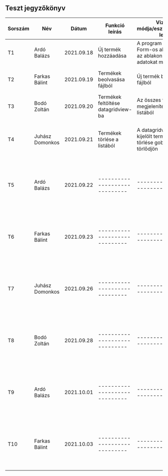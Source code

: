 ## Teszt jegyzőkönyv



| Sorszám                  |    Név                   |  Dátum     | Funkció leírás  	| Vizsgálat módja/eszköze,részletes leírása	|Elvárt eredmény	|Verzió	|
|----------------|-------------------------------|-----------------------------|-----------------------------|-----------------------------|-----------------------------|-----------------------------|
|T1|Ardó Balázs|2021.09.18|Új termék hozzáadása|A program megnyit egy új Form-os ablakot, és ezen az ablakon a szükséges adatokat megadja.|Termék kiírása fájlba|1.0|
|T2|Farkas Bálint|2021.09.19|Termékek beolvasása fájlból|Új termék beolvasása fájlból|Termékek listájába megtalálható az új termék|1.0|
|T3|Bodó Zoltán|2021.09.20|Termékek feltöltése datagridview-ba|Az összes termék megjelenítése a termékek listából|Termékek megjelenítése datagridviewba|1.0|
|T4|Juhász Domonkos|2021.09.21|Termékek törlése a listából|A datagridview-ba kijelölt termék a termékek törlése gobm után törlődjön|A kijelölt termék azonnali törlése a listából és a fájlból|1.0|
|T5|Ardó Balázs|2021.09.22|-----------------------------|-----------------------------|-----------------------------|-----------------------------|
|T6|Farkas Bálint|2021.09.23|-----------------------------|-----------------------------|-----------------------------|-----------------------------|
|T7|Juhász Domonkos|2021.09.26|-----------------------------|-----------------------------|-----------------------------|-----------------------------|
|T8|Bodó Zoltán|2021.09.28|-----------------------------|-----------------------------|-----------------------------|-----------------------------|
|T9|Ardó Balázs|2021.10.01|-----------------------------|-----------------------------|-----------------------------|-----------------------------|
|T10|Farkas Bálint|2021.10.03|-----------------------------|-----------------------------|-----------------------------|-----------------------------|
